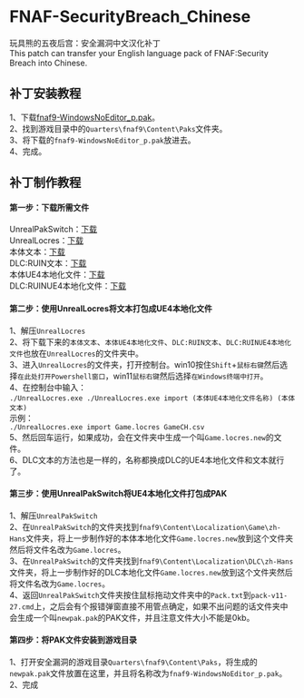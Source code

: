 # FNAF-SecurityBreach_Chinese
玩具熊的五夜后宫：安全漏洞中文汉化补丁  
This patch can transfer your English language pack of FNAF:Security Breach into Chinese. <br>
## 补丁安装教程
1、下载[fnaf9-WindowsNoEditor_p.pak]()。<br>
2、找到游戏目录中的```Quarters\fnaf9\Content\Paks```文件夹。<br>
3、将下载的```fnaf9-WindowsNoEditor_p.pak```放进去。<br>
4、完成。<br>
## 补丁制作教程
#### 第一步：下载所需文件
UnrealPakSwitch：[下载](./src/UnrealPakSwitchv10.zip)<br>
UnrealLocres：[下载](./src/UnrealLocres.zip)<br>
本体文本：[下载](./src/GameCH.csv)<br>
DLC:RUIN文本：[下载](./src/DLCCH.csv)<br>
本体UE4本地化文件：[下载](./src/Game.locres)<br>
DLC:RUINUE4本地化文件：[下载](./src/DLC.locres)<br>
#### 第二步：使用UnrealLocres将文本打包成UE4本地化文件
1、解压```UnrealLocres```<br>
2、将下载下来的```本体文本```、```本体UE4本地化文件```、```DLC:RUIN文本```、```DLC:RUINUE4本地化文件```也放在```UnrealLocres```的文件夹中。<br>
3、进入```UnrealLocres```的文件夹，打开控制台。win10按住```Shift```+```鼠标右键```然后选择```在此处打开Powershell窗口```，win11```鼠标右键```然后选择```在Windows终端中打开```。<br>
4、在控制台中输入：<br>
```./UnrealLocres.exe ./UnrealLocres.exe import (本体UE4本地化文件名称) (本体文本)```<br>
示例：<br>
```./UnrealLocres.exe import Game.locres GameCH.csv```<br>
5、然后回车运行，如果成功，会在文件夹中生成一个叫```Game.locres.new```的文件。<br>
6、DLC文本的方法也是一样的，名称都换成DLC的UE4本地化文件和文本就行了。<br>
#### 第三步：使用UnrealPakSwitch将UE4本地化文件打包成PAK
1、解压```UnrealPakSwitch```<br>
2、在```UnrealPakSwitch```的文件夹找到```fnaf9\Content\Localization\Game\zh-Hans```文件夹，将上一步制作好的本体本地化文件```Game.locres.new```放到这个文件夹然后将文件名改为```Game.locres```。<br>
3、在```UnrealPakSwitch```的文件夹找到```fnaf9\Content\Localization\DLC\zh-Hans```文件夹，将上一步制作好的DLC本地化文件```Game.locres.new```放到这个文件夹然后将文件名改为```Game.locres```。<br>
4、返回```UnrealPakSwitch```文件夹按住鼠标拖动文件夹中的```Pack.txt```到```pack-v11-27.cmd```上，之后会有个报错弹窗直接不用管点确定，如果不出问题的话文件夹中会生成一个叫```newpak.pak```的PAK文件，并且注意文件大小不能是0kb。<br>
#### 第四步：将PAK文件安装到游戏目录
1、打开安全漏洞的游戏目录```Quarters\fnaf9\Content\Paks```，将生成的```newpak.pak```文件放置在这里，并且将名称改为```fnaf9-WindowsNoEditor_p.pak```。<br>
2、完成<br>